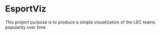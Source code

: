 # EsportViz
This project purpose is to produce a simple visualization of the LEC teams popularity over time
